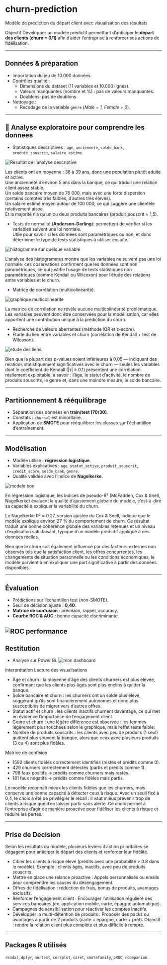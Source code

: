 # churn-prediction
Modèle de prédiction du départ client avec visualisation des résultats


Objectif
Développer un modèle prédictif permettant d’anticiper le **départ des clients (churn = 0/1)** afin d’aider l’entreprise à renforcer ses actions de fidélisation.

---

## Données & préparation
- Importation du jeu de 10.000 données.
- Contrôles qualité :
  - Dimensions du dataset (11 variables et 10.000 lignes).
  - Valeurs manquantes (nombre et %) : pas de valeurs manquantes.
  - Doublons: pas de doublons
- Nettoyage :
  - Recodage de la variable `genre` (*Male = 1, Female = 0*).

---

## 🔎 Analyse exploratoire pour comprendre les donnees 
- Statistiques descriptives : `age`, `anciennete`, `solde_bank`, `produit_souscrit`, `salaire_estime`.


![Resultat de l'analyse descriptive](description.png)

Les clients ont en moyenne :
38 à 39 ans, donc une population plutôt adulte et active.  
Une ancienneté d’environ 5 ans dans la banque, ce qui traduit une relation client assez stable.  
Un solde bancaire moyen de 76 000, mais avec une forte dispersion (certains comptes très faibles, d’autres très élevés).  
Un salaire estimé moyen autour de 100 000, ce qui suggère une clientèle relativement aisée.  
Et la majorité n’a qu’un ou deux produits bancaires (produit_souscrit ≈ 1,5).

- Tests de normalité (**Anderson–Darling**): permettent de vérifier si les variables suivent une loi normale.  
  Utile pour savoir si les données sont paramétriques ou non, et donc déterminer le type de tests statistiques à utiliser ensuite.

![histogramme sur quelque variable](Histogramme.png)

L'analyse des histogrammes montre que les variables ne suivent pas une loi normale.
ces observations confirment que les données sont non paramétriques, ce qui justifie l’usage de tests statistiques non paramétriques (comme Kendall ou Wilcoxon) pour l’étude des relations entre variables et le churn.

- Matrice de corrélation (multicolinéarité).

![graphique multicolinearite](corrplot.png)

La matrice de corrélation ne révèle aucune multicolinéarité problématique.
Les variables peuvent donc être conservées pour la modélisation, car elles apportent une contribution unique à la prédiction du churn.

- Recherche de valeurs aberrantes (méthode IQR et z-score).
- Étude du lien entre variables et churn (corrélation de Kendall + test de Wilcoxon).

![etude des liens](kendall.png)

Bien que la plupart des p-values soient inférieures à 0,05 — indiquant des relations statistiquement significatives avec le churn — seules les variables dont le coefficient de Kendall (|τ| ≥ 0.1) présentent une corrélation réellement exploitable, à savoir : l’âge, le statut d’activité, le nombre de produits souscrits, le genre et, dans une moindre mesure, le solde bancaire.



---

## Partitionnement & rééquilibrage
- Séparation des données en **train/test (70/30)**.
- Constats : `churn=1` est minoritaire.
- Application de **SMOTE** pour rééquilibrer les classes sur l’échantillon d’entraînement.

---

## Modélisation
- Modèle utilisé : **régression logistique**.
- Variables explicatives : `age`, `statut_active`, `produit_souscrit`, `credit_score`, `solde_bank`, `genre`.
- Qualité validée avec l’indice de **Nagelkerke**.

![modele bon](pseudo_r2.png)

En régression logistique, les indices de pseudo-R² (McFadden, Cox & Snell, Nagelkerke) évaluent la qualité d’ajustement globale du modèle, c’est-à-dire sa capacité à expliquer la variabilité du churn.

Le Nagelkerke R² ≈ 0.27, version ajustée du Cox & Snell, indique que le modèle explique environ 27 % du comportement de churn.
Ce résultat traduit une bonne cohérence globale des variables retenues et un niveau d’explication satisfaisant, typique d’un modèle prédictif appliqué à des données réelles.

Bien que le churn soit également influencé par des facteurs externes non observés tels que la satisfaction client, les offres concurrentes, les changements de situation personnelle ou les conditions économiques, le modèle parvient à en expliquer une part significative à partir des données disponibles.

---

## Évaluation
- Prédictions sur l’échantillon test (non-SMOTE).
- Seuil de décision ajusté : **0,40**.
- **Matrice de confusion** : précision, rappel, accuracy.
- **Courbe ROC & AUC** : bonne capacité discriminante.
  
![ROC performance](courberoc.png)
---

## Restitution
- Analyse sur Power Bi.
![mon dashboard](Dashboard.png)

Interprétation
Lecture des visualisations
- Âge et churn : la moyenne d’âge des clients churners est plus élevée, confirmant que les clients plus âgés sont plus enclins à quitter la banque.
- Solde bancaire et churn : les churners ont un solde plus élevé, suggérant qu’ils sont financièrement autonomes et donc plus susceptibles de migrer vers d’autres offres.
- Statut actif et churn : les clients inactifs churnent davantage, ce qui met en évidence l’importance de l’engagement client.
- Genre et churn : une légère différence est observée : les femmes légèrement plus touchées selon le graphique, mais l’effet reste faible.
- Nombre de produits souscrits : les clients avec peu de produits (1 seul) quittent plus souvent la banque, alors que ceux avec plusieurs produits (3 ou 4) sont plus fidèles.

Matrice de confision

- 1592 clients fidèles correctement identifiés (restés et prédits comme 0).
- 429 churners correctement détectés (partis et prédits comme 1).
- 798 faux positifs → prédits comme churners mais restés.
- 181 faux négatifs → prédits comme fidèles mais partis.

Le modèle reconnaît mieux les clients fidèles que les churners, mais conserve une bonne capacité à détecter ceux à risque.
Avec un seuil fixé à 0,4, le choix a été de privilégier le recall : il vaut mieux prévenir trop de clients à risque que d’en laisser partir sans alerte.
Ce choix permet à l’entreprise d’agir de manière proactive pour fidéliser les clients à risque et réduire les pertes.

---

## Prise de Decision
Selon les résultats du modèle, plusieurs leviers d’action prioritaires se dégagent pour anticiper le départ des clients et renforcer leur fidélité.

- Cibler les clients à risque élevé (prédits avec une probabilité > 0.8 dans le modèle).
Exemple : clients âgés, inactifs, avec peu de produits souscrits.
- Mettre en place une relance proactive :
Appels personnalisés ou emails pour comprendre les causes du désengagement.
- Offres de fidélisation : réduction de frais, bonus de produits, avantages exclusifs.
- Renforcer l’engagement client :
Encourager l’utilisation régulière des services bancaires (ex. application mobile, carte, épargne automatique).
- Campagnes de sensibilisation pour réactiver les comptes inactifs.
- Développer la multi-détention de produits :
Proposer des packs ou avantages à partir de 2 produits (carte + épargne, carte + prêt).
Objectif : rendre la relation client plus complète et plus difficile à rompre.

---

## Packages R utilisés
`readxl`, `dplyr`, `nortest`, `corrplot`, `caret`, `smotefamily`, `pROC`, `rcompanion`.

